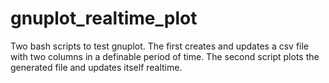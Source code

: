 # gnuplot_realtime_plot
Two bash scripts to test gnuplot. The first creates and updates a csv file with two columns in a definable period of time. The second script plots the generated file and updates itself realtime.
